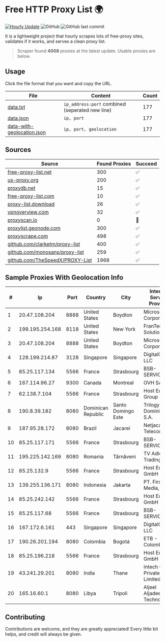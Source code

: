 
# Free HTTP Proxy List 🌍

[![Hourly Update](https://github.com/mertguvencli/http-proxy-list/actions/workflows/main.yml/badge.svg?branch=main)](https://github.com/mertguvencli/http-proxy-list/actions/workflows/main.yml)
![GitHub](https://img.shields.io/github/license/mertguvencli/http-proxy-list)
![GitHub last commit](https://img.shields.io/github/last-commit/mertguvencli/http-proxy-list)

It is a lightweight project that hourly scrapes lots of free-proxy sites, validates if it works, and serves a clean proxy list.


> Scraper found **4008** proxies at the latest update. Usable proxies are below.

## Usage

Click the file format that you want and copy the URL.


|File|Content|Count|
|----|-------|-----|
|[data.txt](https://raw.githubusercontent.com/mertguvencli/http-proxy-list/main/proxy-list/data.txt)|`ip_address:port` combined (seperated new line)|177|
|[data.json](https://raw.githubusercontent.com/mertguvencli/http-proxy-list/main/proxy-list/data.json)|`ip, port`|177|
|[data-with-geolocation.json](https://raw.githubusercontent.com/mertguvencli/http-proxy-list/main/proxy-list/data-with-geolocation.json)|`ip, port, geolocation`|177|

## Sources

|Source|Found Proxies|Succeed|
|------|-------------|-------|
|[free-proxy-list.net](https://free-proxy-list.net)|300|✅|
|[us-proxy.org](https://www.us-proxy.org)|200|✅|
|[proxydb.net](http://proxydb.net)|15|✅|
|[free-proxy-list.com](https://free-proxy-list.com/?page=&port=&type%5B%5D=http&type%5B%5D=https&up_time=0&search=Search)|10|✅|
|[proxy-list.download](https://www.proxy-list.download/HTTP)|26|✅|
|[vpnoverview.com](https://vpnoverview.com/privacy/anonymous-browsing/free-proxy-servers)|32|✅|
|[proxyscan.io](https://www.proxyscan.io)|0|🚫|
|[proxylist.geonode.com](https://proxylist.geonode.com/api/proxy-list?limit=300&page=1&sort_by=lastChecked&sort_type=desc&protocols=http,https)|300|✅|
|[proxyscrape.com](https://api.proxyscrape.com/v2/?request=displayproxies&protocol=http&timeout=10000&country=all&ssl=all&anonymity=all)|498|✅|
|[github.com/clarketm/proxy-list](https://raw.githubusercontent.com/clarketm/proxy-list/master/proxy-list-raw.txt)|400|✅|
|[github.com/monosans/proxy-list](https://raw.githubusercontent.com/monosans/proxy-list/main/proxies/http.txt)|259|✅|
|[github.com/TheSpeedX/PROXY-List](https://raw.githubusercontent.com/TheSpeedX/PROXY-List/master/http.txt)|1968|✅|


## Sample Proxies With Geolocation Info

|#|Ip|Port|Country|City|Internet Service Provider|
|-|--|----|-------|----|-------------------------|
|1|20.47.108.204|8888|United States|Boydton|Microsoft Corporation|
|2|199.195.254.168|8118|United States|New York|FranTech Solutions|
|3|20.47.108.204|8888|United States|Boydton|Microsoft Corporation|
|4|128.199.214.87|3128|Singapore|Singapore|DigitalOcean, LLC|
|5|85.25.117.134|5566|France|Strasbourg|BSB-SERVICE|
|6|167.114.96.27|9300|Canada|Montreal|OVH SAS|
|7|62.138.7.104|5566|France|Strasbourg|Host Europe Group|
|8|190.8.39.182|8080|Dominican Republic|Santo Domingo Este|Trilogy Dominicana, S.A.|
|9|187.95.28.172|8080|Brazil|Jacareí|Netjacarei Telecon Ltda|
|10|85.25.117.171|5566|France|Strasbourg|BSB-SERVICE|
|11|195.225.142.169|8080|Romania|Târnăveni|TV Adler-Trading SRL|
|12|85.25.132.9|5566|France|Strasbourg|Host Europe GmbH|
|13|139.255.136.171|8080|Indonesia|Jakarta|PT. First Media, Tbk|
|14|85.25.242.142|5566|France|Strasbourg|Host Europe GmbH|
|15|85.25.117.68|5566|France|Strasbourg|BSB-SERVICE|
|16|167.172.6.161|443|Singapore|Singapore|DigitalOcean, LLC|
|17|190.26.201.194|8080|Colombia|Bogotá|ETB - Colombia|
|18|85.25.196.218|5566|France|Strasbourg|Host Europe GmbH|
|19|43.241.29.201|8080|India|Thane|Intech Online Private Limited|
|20|165.16.60.1|8080|Libya|Tripoli|Aljeel Aljadeed For Technology|



## Contributing

Contributions are welcome, and they are greatly appreciated! Every
little bit helps, and credit will always be given.

